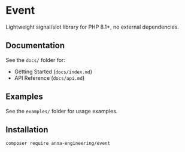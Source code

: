 # Event

Lightweight signal/slot library for PHP 8.1+, no external dependencies.

## Documentation

See the `docs/` folder for:

- Getting Started (`docs/index.md`)
- API Reference (`docs/api.md`)

## Examples

See the `examples/` folder for usage examples.

## Installation

```bash
composer require anna-engineering/event
```
